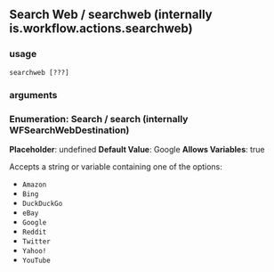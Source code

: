 
## Search Web / searchweb (internally is.workflow.actions.searchweb)

### usage
`searchweb [???]`

### arguments
### Enumeration: Search / search (internally WFSearchWebDestination)
**Placeholder**: undefined
**Default Value**: Google
**Allows Variables**: true


Accepts a string 
or variable
containing one of the options:

- `Amazon`
- `Bing`
- `DuckDuckGo`
- `eBay`
- `Google`
- `Reddit`
- `Twitter`
- `Yahoo!`
- `YouTube`
